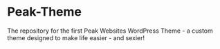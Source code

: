 # Peak-Theme
The repository for the first Peak Websites WordPress Theme - a custom theme designed to make life easier - and sexier!
